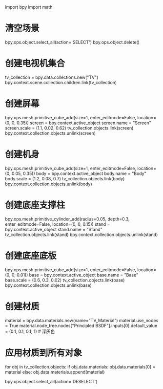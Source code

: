 import bpy
import math

# 清空场景
bpy.ops.object.select_all(action='SELECT')
bpy.ops.object.delete()

# 创建电视机集合
tv_collection = bpy.data.collections.new("TV")
bpy.context.scene.collection.children.link(tv_collection)

# 创建屏幕
bpy.ops.mesh.primitive_cube_add(size=1, enter_editmode=False, location=(0, 0, 0.35))
screen = bpy.context.active_object
screen.name = "Screen"
screen.scale = (1.1, 0.02, 0.62)
tv_collection.objects.link(screen)
bpy.context.collection.objects.unlink(screen)

# 创建机身
bpy.ops.mesh.primitive_cube_add(size=1, enter_editmode=False, location=(0, 0.05, 0.35))
body = bpy.context.active_object
body.name = "Body"
body.scale = (1.2, 0.08, 0.7)
tv_collection.objects.link(body)
bpy.context.collection.objects.unlink(body)

# 创建底座支撑柱
bpy.ops.mesh.primitive_cylinder_add(radius=0.05, depth=0.3, enter_editmode=False, location=(0, 0, 0.15))
stand = bpy.context.active_object
stand.name = "Stand"
tv_collection.objects.link(stand)
bpy.context.collection.objects.unlink(stand)

# 创建底座底板
bpy.ops.mesh.primitive_cube_add(size=1, enter_editmode=False, location=(0, 0, 0.01))
base = bpy.context.active_object
base.name = "Base"
base.scale = (0.6, 0.3, 0.02)
tv_collection.objects.link(base)
bpy.context.collection.objects.unlink(base)

# 创建材质
material = bpy.data.materials.new(name="TV_Material")
material.use_nodes = True
material.node_tree.nodes["Principled BSDF"].inputs[0].default_value = (0.1, 0.1, 0.1, 1)  # 深灰色

# 应用材质到所有对象
for obj in tv_collection.objects:
    if obj.data.materials:
        obj.data.materials[0] = material
    else:
        obj.data.materials.append(material)

bpy.ops.object.select_all(action='DESELECT')